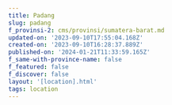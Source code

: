 ```yaml
---
title: Padang
slug: padang
f_provinsi-2: cms/provinsi/sumatera-barat.md
updated-on: '2023-09-10T17:55:04.168Z'
created-on: '2023-09-10T16:28:37.889Z'
published-on: '2024-01-21T11:33:59.165Z'
f_same-with-province-name: false
f_featured: false
f_discover: false
layout: '[location].html'
tags: location
---
```




